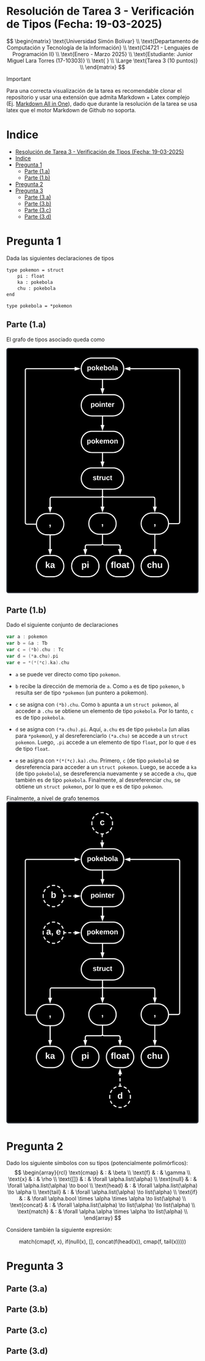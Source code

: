 # Resolución de Tarea 3 - Verificación de Tipos (Fecha: 19-03-2025)

$$
\begin{matrix}
\text{Universidad Simón Bolívar} \\
\text{Departamento de Computación y Tecnología de la Información} \\
\text{CI4721 - Lenguajes de Programación II} \\
\text{Enero - Marzo 2025} \\
\text{Estudiante: Junior Miguel Lara Torres (17-10303)} \\
\text{ } \\
\Large \text{Tarea 3 (10 puntos)} \\
\end{matrix}
$$

>[!IMPORTANT]
> Para una correcta visualización de la tarea es recomendable clonar el repositorio y usar una extensión que admita Markdown + Latex complejo (Ej. [Markdown All in One](https://marketplace.visualstudio.com/items?itemName=yzhang.markdown-all-in-one)), dado que durante la resolución de la tarea se usa latex que el motor Markdown de Github no soporta.

# Indice
- [Resolución de Tarea 3 - Verificación de Tipos (Fecha: 19-03-2025)](#resolución-de-tarea-3---verificación-de-tipos-fecha-19-03-2025)
- [Indice](#indice)
- [Pregunta 1](#pregunta-1)
	- [Parte (1.a)](#parte-1a)
	- [Parte (1.b)](#parte-1b)
- [Pregunta 2](#pregunta-2)
- [Pregunta 3](#pregunta-3)
	- [Parte (3.a)](#parte-3a)
	- [Parte (3.b)](#parte-3b)
	- [Parte (3.c)](#parte-3c)
	- [Parte (3.d)](#parte-3d)

# Pregunta 1
Dada las siguientes declaraciones de tipos

```Crystal
type pokemon = struct
	pi : float
	ka : pokebola
	chu : pokebola
end
```

```Crystal
type pokebola = *pokemon
```

## Parte (1.a)
El grafo de tipos asociado queda como

![Grafo](<pregunta_1a.png>)

## Parte (1.b)
Dado el siguiente conjunto de declaraciones
```go
var a : pokemon
var b = &a : Tb 
var c = (*b).chu : Tc 
var d = (*a.chu).pi
var e = *(*(*c).ka).chu
```

* `a` se puede ver directo como tipo `pokemon`.

* `b` recibe la dirección de memoria de `a`. Como `a` es de tipo `pokemon`, `b` resulta ser de tipo `*pokemon` (un puntero a pokemon).

* `c` se asigna con `(*b).chu`. Como `b` apunta a un `struct pokemon`, al acceder a `.chu` se obtiene un elemento de tipo `pokebola`. Por lo tanto, `c` es de tipo `pokebola`.

* `d` se asigna con `(*a.chu).pi`. Aquí, `a.chu` es de tipo `pokebola` (un alias para `*pokemon`), y al desreferenciarlo `(*a.chu)` se accede a un `struct pokemon`. Luego, `.pi` accede a un elemento de tipo `float`, por lo que `d` es de tipo `float`.
  
* `e` se asigna con `*(*(*c).ka).chu`. Primero, `c` (de tipo `pokebola`) se desreferencia para acceder a un `struct pokemon`. Luego, se accede a `ka` (de tipo `pokebola`), se desreferencia nuevamente y se accede a `chu`, que también es de tipo `pokebola`. Finalmente, al desreferenciar `chu`, se obtiene un `struct pokemon`, por lo que `e` es de tipo `pokemon`.

Finalmente, a nivel de grafo tenemos
![Grafo variables](pregunta_1b.png)

# Pregunta 2

Dado los siguiente símbolos con su tipos (potencialmente polimórficos):
$$
\begin{array}{rcl}
\text{cmap} & : & \beta \\
\text{f}  & : & \gamma \\
\text{x}  & : & \rho \\
\text{[]}  & : & \forall \alpha.list(\alpha) \\
\text{null} & : & \forall \alpha.list(\alpha) \to bool \\
\text{head} & : & \forall \alpha.list(\alpha) \to \alpha \\
\text{tail} & : & \forall \alpha.list(\alpha) \to list(\alpha) \\
\text{if} & : & \forall \alpha.bool \times \alpha \times \alpha \to list(\alpha) \\
\text{concat} & : & \forall \alpha.list(\alpha) \to list(\alpha) \to list(\alpha) \\
\text{match} & : & \forall \alpha.\alpha \times \alpha \to list(\alpha) \\
\end{array}
$$

Considere también la siguiente expresión:

$$\text{match(cmap(f, x), if(null(x), [], concat(f(head(x)), cmap(f, tail(x)))))}$$

# Pregunta 3


## Parte (3.a)


## Parte (3.b)


## Parte (3.c)


## Parte (3.d)


